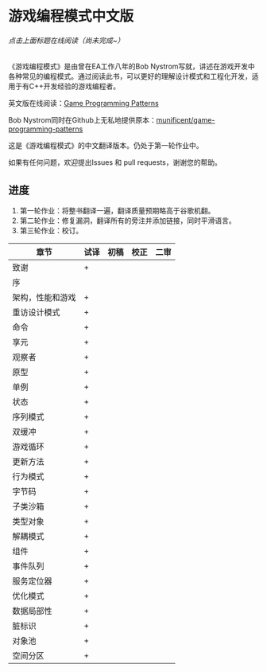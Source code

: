 # 游戏编程模式中文版
###### 点击上面标题在线阅读（尚未完成~）

《游戏编程模式》是由曾在EA工作八年的Bob Nystrom写就，讲述在游戏开发中各种常见的编程模式。通过阅读此书，可以更好的理解设计模式和工程化开发，适用于有C++开发经验的游戏编程者。

英文版在线阅读：[Game Programming Patterns](http://gameprogrammingpatterns.com/)

Bob Nystrom同时在Github上无私地提供原本：[munificent/game-programming-patterns](https://github.com/munificent/game-programming-patterns)

这是《游戏编程模式》的中文翻译版本。仍处于第一轮作业中。

如果有任何问题，欢迎提出Issues 和 pull requests，谢谢您的帮助。

## 进度

1. 第一轮作业：将整书翻译一遍，翻译质量预期略高于谷歌机翻。
2. 第二轮作业：修复漏洞，翻译所有的旁注并添加链接，同时平滑语言。
3. 第三轮作业：校订。

|章节|试译|初稿|校正|二审|
|----|----|----|----|----|
| 致谢 | + | | |
| 序 |  | | |
| 架构，性能和游戏 | + | | |
| 重访设计模式 | + | | |
| 命令 | + | | |
| 享元 | + | | |
| 观察者 | + | | |
| 原型 | + | | |
| 单例 | + | | |
| 状态 | + | | |
| 序列模式 | + | | |
| 双缓冲 | + | | |
| 游戏循环 | + | | |
| 更新方法 | + | | |
| 行为模式 | + | | |
| 字节码 | + | | |
| 子类沙箱 | + | | |
| 类型对象 | + | | |
| 解耦模式 | + | | |
| 组件 | + | | |
| 事件队列 | + | | |
| 服务定位器 | + | | |
| 优化模式 | + | | |
| 数据局部性 | + | | |
| 脏标识 | + | | |
| 对象池 | + | | |
| 空间分区 | + | | |